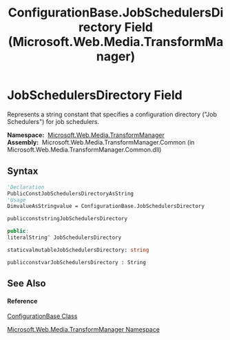 ﻿---
title: ConfigurationBase.JobSchedulersDirectory Field (Microsoft.Web.Media.TransformManager)
TOCTitle: JobSchedulersDirectory Field
ms:assetid: F:Microsoft.Web.Media.TransformManager.ConfigurationBase.JobSchedulersDirectory
ms:mtpsurl: https://msdn.microsoft.com/en-us/library/microsoft.web.media.transformmanager.configurationbase.jobschedulersdirectory(v=VS.90)
ms:contentKeyID: 35520735
ms.date: 06/14/2012
mtps_version: v=VS.90
f1_keywords:
- Microsoft.Web.Media.TransformManager.ConfigurationBase.JobSchedulersDirectory
dev_langs:
- CSharp
- JScript
- VB
- FSharp
- c++
api_location:
- Microsoft.Web.Media.TransformManager.Common.dll
api_name:
- Microsoft.Web.Media.TransformManager.ConfigurationBase.JobSchedulersDirectory
api_type:
- Managed
topic_type:
- apiref
- kbSyntax
product_family_name: VS
ROBOTS: INDEX,FOLLOW
---

# JobSchedulersDirectory Field

Represents a string constant that specifies a configuration directory ("Job Schedulers") for job schedulers.

**Namespace:**  [Microsoft.Web.Media.TransformManager](microsoft-web-media-transformmanager-namespace.md)  
**Assembly:**  Microsoft.Web.Media.TransformManager.Common (in Microsoft.Web.Media.TransformManager.Common.dll)

## Syntax

``` vb
'Declaration
PublicConstJobSchedulersDirectoryAsString
'Usage
DimvalueAsStringvalue = ConfigurationBase.JobSchedulersDirectory
```

``` csharp
publicconststringJobSchedulersDirectory
```

``` c++
public:
literalString^ JobSchedulersDirectory
```

``` fsharp
staticvalmutableJobSchedulersDirectory: string
```

``` jscript
publicconstvarJobSchedulersDirectory : String
```

## See Also

#### Reference

[ConfigurationBase Class](configurationbase-class-microsoft-web-media-transformmanager.md)

[Microsoft.Web.Media.TransformManager Namespace](microsoft-web-media-transformmanager-namespace.md)

